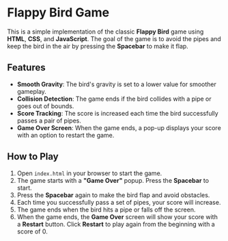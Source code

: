 # Flappy Bird Game

This is a simple implementation of the classic **Flappy Bird** game using **HTML**, **CSS**, and **JavaScript**. The goal of the game is to avoid the pipes and keep the bird in the air by pressing the **Spacebar** to make it flap.

## Features

- **Smooth Gravity**: The bird's gravity is set to a lower value for smoother gameplay.
- **Collision Detection**: The game ends if the bird collides with a pipe or goes out of bounds.
- **Score Tracking**: The score is increased each time the bird successfully passes a pair of pipes.
- **Game Over Screen**: When the game ends, a pop-up displays your score with an option to restart the game.

## How to Play

1. Open `index.html` in your browser to start the game.
2. The game starts with a **"Game Over"** popup. Press the **Spacebar** to start.
3. Press the **Spacebar** again to make the bird flap and avoid obstacles.
4. Each time you successfully pass a set of pipes, your score will increase.
5. The game ends when the bird hits a pipe or falls off the screen.
6. When the game ends, the **Game Over** screen will show your score with a **Restart** button. Click **Restart** to play again from the beginning with a score of 0.
